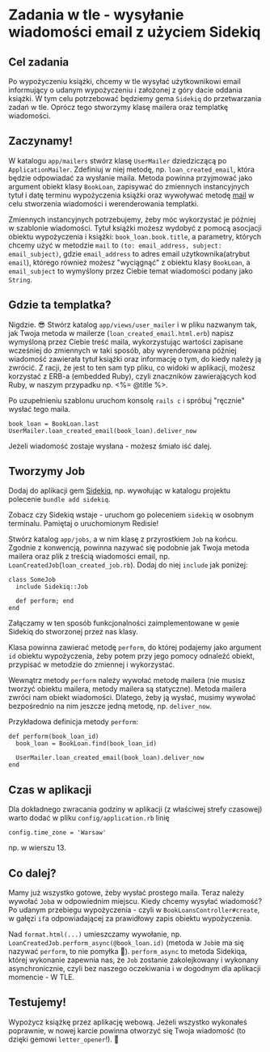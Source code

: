 # Zadania w tle - wysyłanie wiadomości email z użyciem Sidekiq
## Cel zadania

Po wypożyczeniu książki, chcemy w tle wysyłać użytkownikowi email informujący o udanym wypożyczeniu i założonej z góry dacie oddania książki. W tym celu potrzebować będziemy gema `Sidekiq` do przetwarzania zadań w tle. Oprócz tego stworzymy klasę mailera oraz templatkę wiadomości.

## Zaczynamy!

W katalogu `app/mailers` stwórz klasę `UserMailer` dziedziczącą po `ApplicationMailer`. Zdefiniuj w niej metodę, np. `loan_created_email`, która będzie odpowiadać za wysłanie maila. Metoda powinna przyjmować jako argument obiekt klasy `BookLoan`, zapisywać do zmiennych instancyjnych tytuł i datę terminu wypożyczenia książki oraz wywoływać metodę [mail](https://api.rubyonrails.org/v7.0.4.2/classes/ActionMailer/Base.html#method-i-mail) w celu stworzenia wiadomości i werenderowania templatki.

Zmiennych instancyjnych potrzebujemy, żeby móc wykorzystać je później w szablonie wiadomości. Tytuł książki możesz wydobyć z pomocą asocjacji obiektu wypożyczenia i książki: `book_loan.book.title`, a parametry, których chcemy użyć w metodzie `mail` to `(to: email_address, subject: email_subject)`, gdzie `email_address` to adres email użytkownika(atrybut `email`), którego również możesz "wyciągnąć" z obiektu klasy `BookLoan`, a `email_subject` to wymyślony przez Ciebie temat wiadomości podany jako `String`.

## Gdzie ta templatka?

Nigdzie. 😎
Stwórz katalog `app/views/user_mailer` i w pliku nazwanym tak, jak Twoja metoda w mailerze (`loan_created_email.html.erb`) napisz wymyśloną przez Ciebie treść maila, wykorzystując wartości zapisane wcześniej do zmiennych w taki sposób, aby wyrenderowana później wiadomość zawierała tytuł książki oraz informację o tym, do kiedy należy ją zwrócić. Z racji, że jest to ten sam typ pliku, co widoki w aplikacji, możesz korzystać z ERB-a (embedded Ruby), czyli znaczników zawierających kod Ruby, w naszym przypadku np. <%= @title %>.

Po uzupełnieniu szablonu uruchom konsolę `rails c` i spróbuj "ręcznie" wysłać tego maila.

```
book_loan = BookLoan.last
UserMailer.loan_created_email(book_loan).deliver_now
```

Jeżeli wiadomość zostaje wysłana - możesz śmiało iść dalej.

## Tworzymy Job

Dodaj do aplikacji gem [Sidekiq](https://github.com/sidekiq/sidekiq), np. wywołując w katalogu projektu polecenie `bundle add sidekiq`.

Zobacz czy Sidekiq wstaje - uruchom go poleceniem `sidekiq` w osobnym terminalu. Pamiętaj o uruchomionym Redisie!

Stwórz katalog `app/jobs`, a w nim klasę z przyrostkiem `Job` na końcu. Zgodnie z konwencją, powinna nazywać się podobnie jak Twoja metoda mailera oraz plik z treścią wiadomości email, np. `LoanCreatedJob`(`loan_created_job.rb`). Dodaj do niej `include` jak poniżej:
```
class SomeJob
  include Sidekiq::Job

  def perform; end
end
```

Załączamy w ten sposób funkcjonalności zaimplementowane w `gem`ie Sidekiq do stworzonej przez nas klasy.

Klasa powinna zawierać metodę `perform`, do której podajemy jako argument `id` obiektu wypożyczenia, żeby potem przy jego pomocy odnaleźć obiekt, przypisać w metodzie do zmiennej i wykorzystać.

Wewnątrz metody `perform` należy wywołać metodę mailera (nie musisz tworzyć obiektu mailera, metody mailera są statyczne).
Metoda mailera zwróci nam obiekt wiadomości. Dlatego, żeby ją wysłać, musimy wywołać bezpośrednio na nim jeszcze jedną metodę, np. `deliver_now`.

Przykładowa definicja metody `perform`:
```
def perform(book_loan_id)
  book_loan = BookLoan.find(book_loan_id)

  UserMailer.loan_created_email(book_loan).deliver_now
end
```

## Czas w aplikacji

Dla dokładnego zwracania godziny w aplikacji (z właściwej strefy czasowej) warto dodać w pliku `config/application.rb` linię
```
config.time_zone = 'Warsaw'
```
np. w wierszu 13.

## Co dalej?

Mamy już wszystko gotowe, żeby wysłać prostego maila. Teraz należy wywołać `Job`a w odpowiednim miejscu. Kiedy chcemy wysyłać wiadomość? Po udanym przebiegu wypożyczenia - czyli w `BookLoansController#create`, w gałęzi `if`a odpowiadającej za prawidłowy zapis obiektu wypożyczenia.

Nad `format.html(...)` umieszczamy wywołanie, np. `LoanCreatedJob.perform_async(@book_loan.id)` (metoda w `Job`ie ma się nazywać `perform`, to nie pomyłka 🙂). `perform_async` to metoda Sidekiqa, której wykonanie zapewnia nas, że `Job` zostanie zakolejkowany i wykonany asynchronicznie, czyli bez naszego oczekiwania i w dogodnym dla aplikacji momencie - W TLE.

## Testujemy!
Wypożycz książkę przez aplikację webową. Jeżeli wszystko wykonałeś poprawnie, w nowej karcie powinna otworzyć się Twoja wiadomość (to dzięki gemowi `letter_opener`!). 👏
